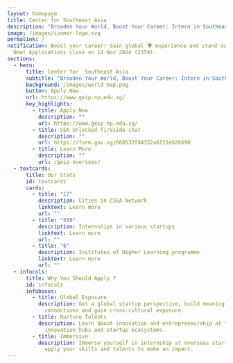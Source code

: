 ```yaml
---
layout: homepage
title: Center for Southeast Asia
description: "Broaden Your World, Boost Your Career: Intern in Southeast Asia!"
image: /images/isomer-logo.svg
permalink: /
notification: Boost your career! Gain global 🌍 experience and stand out. Apply
  Now! Applications close on 14 Nov 2024 (2359).
sections:
  - hero:
      title: Center for  Southeast Asia
      subtitle: "Broaden Your World, Boost Your Career: Intern in Southeast Asia!"
      background: /images/world map.png
      button: Apply Now
      url: https://www.geip.np.edu.sg/
      key_highlights:
        - title: Apply Now
          description: ""
          url: https://www.geip.np.edu.sg/
        - title: SEA Unlocked fireside chat
          description: ""
          url: https://form.gov.sg/660532f84352a6f21eb26698
        - title: Learn More
          description: ""
          url: /geip-overseas/
  - textcards:
      title: Our Stats
      id: textcards
      cards:
        - title: "17"
          description: Cities in CSEA Network
          linktext: Learn more
          url: ""
        - title: "550"
          description: Internships in various startups​
          linktext: Learn more
          url: ""
        - title: "6"
          description: Institutes of Higher Learning programme​
          linktext: Learn more
          url: ""
  - infocols:
      title: Why You Should Apply ?
      id: infocols
      infoboxes:
        - title: Global Exposure
          description: Get a global startup perspective, build meaningful networks and
            connections and gain cross-cultural exposure.
        - title: Nurture Talents
          description: Learn about innovation and entrepreneurship at the world’s leading
            innovation hubs and startup ecosystems.
        - title: Immersive
          description: Immerse yourself in internship at overseas startup companies and
            apply your skills and talents to make an impact.
---
```

